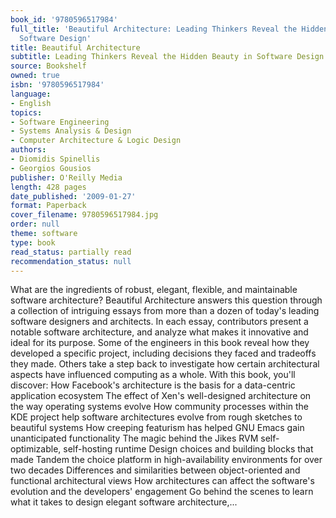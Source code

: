 ```yaml
---
book_id: '9780596517984'
full_title: 'Beautiful Architecture: Leading Thinkers Reveal the Hidden Beauty in
  Software Design'
title: Beautiful Architecture
subtitle: Leading Thinkers Reveal the Hidden Beauty in Software Design
source: Bookshelf
owned: true
isbn: '9780596517984'
language:
- English
topics:
- Software Engineering
- Systems Analysis & Design
- Computer Architecture & Logic Design
authors:
- Diomidis Spinellis
- Georgios Gousios
publisher: O'Reilly Media
length: 428 pages
date_published: '2009-01-27'
format: Paperback
cover_filename: 9780596517984.jpg
order: null
theme: software
type: book
read_status: partially read
recommendation_status: null
---
```

What are the ingredients of robust, elegant, flexible, and maintainable software architecture? Beautiful Architecture answers this question through a collection of intriguing essays from more than a dozen of today's leading software designers and architects. In each essay, contributors present a notable software architecture, and analyze what makes it innovative and ideal for its purpose.
Some of the engineers in this book reveal how they developed a specific project, including decisions they faced and tradeoffs they made. Others take a step back to investigate how certain architectural aspects have influenced computing as a whole. With this book, you'll discover:
How Facebook's architecture is the basis for a data-centric application ecosystem The effect of Xen's well-designed architecture on the way operating systems evolve How community processes within the KDE project help software architectures evolve from rough sketches to beautiful systems How creeping featurism has helped GNU Emacs gain unanticipated functionality The magic behind the Jikes RVM self-optimizable, self-hosting runtime Design choices and building blocks that made Tandem the choice platform in high-availability environments for over two decades Differences and similarities between object-oriented and functional architectural views How architectures can affect the software's evolution and the developers' engagement Go behind the scenes to learn what it takes to design elegant software architecture,...
